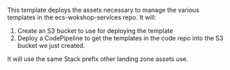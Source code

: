 This template deploys the assets necessary to manage the various
templates in the ecs-wokshop-services repo. It will:
1. Create an S3 bucket to use for deploying the template
2. Deploy a CodePipeline to get the templates in the code repo into the
S3 bucket we just created.

It will use the same Stack prefix other landing zone assets use.
